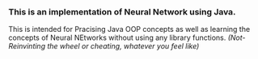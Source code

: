 ### This is an implementation of Neural Network using Java.

This is intended for Pracising Java OOP concepts as well as learning the concepts of Neural NEtworks without using any library functions. _(Not- Reinvinting the wheel or cheating, whatever you feel like)_